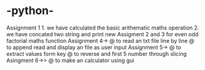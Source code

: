 # -python-
Assignment 1
    1. we have calculated the basic arithematic maths operation
    2. we have concated two string and print new
Assigment 2 and 3 
for even odd
factorial
maths function
Assignment 4->
        @ to read an txt file line by line
        @ to append read and display an file as user input
Assignment 5->
        @ to extract values form key
        @ to reverse and first 5 number through slicing
Asingment 6->>
        @ to make an calculator using gui
